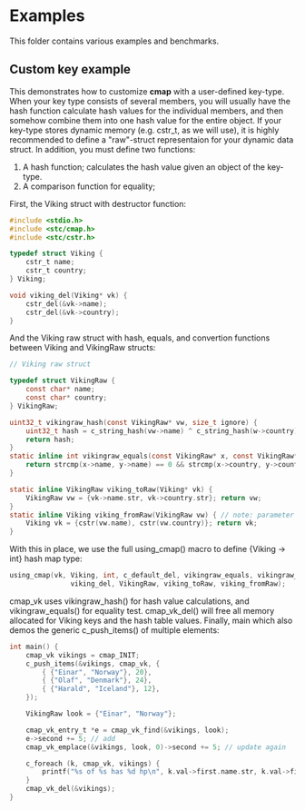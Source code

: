 Examples
========
This folder contains various examples and benchmarks.


Custom key example
------------------
This demonstrates how to customize **cmap** with a user-defined key-type. When your key type consists of several members, you will usually have the hash function calculate hash values for the individual members, and then somehow combine them into one hash value for the entire object. If your key-type stores dynamic memory (e.g. cstr_t, as we will use), it is highly recommended to define a "raw"-struct representaion for your dynamic data struct. In addition, you must define two functions:

1. A hash function; calculates the hash value given an object of the key-type.
2. A comparison function for equality;

First, the Viking struct with destructor function:
```C
#include <stdio.h>
#include <stc/cmap.h>
#include <stc/cstr.h>

typedef struct Viking {
    cstr_t name;
    cstr_t country;
} Viking;

void viking_del(Viking* vk) {
    cstr_del(&vk->name);
    cstr_del(&vk->country);
}
```
And the Viking raw struct with hash, equals, and convertion functions between Viking and VikingRaw structs:
```C
// Viking raw struct

typedef struct VikingRaw {
    const char* name;
    const char* country;
} VikingRaw;

uint32_t vikingraw_hash(const VikingRaw* vw, size_t ignore) {
    uint32_t hash = c_string_hash(vw->name) ^ c_string_hash(w->country);
    return hash;
}
static inline int vikingraw_equals(const VikingRaw* x, const VikingRaw* y) {
    return strcmp(x->name, y->name) == 0 && strcmp(x->country, y->country) == 0;
}

static inline VikingRaw viking_toRaw(Viking* vk) {
    VikingRaw vw = {vk->name.str, vk->country.str}; return vw;
}
static inline Viking viking_fromRaw(VikingRaw vw) { // note: parameter is by value
    Viking vk = {cstr(vw.name), cstr(vw.country)}; return vk;
}
```
With this in place, we use the full using_cmap() macro to define {Viking -> int} hash map type:
```C
using_cmap(vk, Viking, int, c_default_del, vikingraw_equals, vikingraw_hash,
               viking_del, VikingRaw, viking_toRaw, viking_fromRaw);
```
cmap_vk uses vikingraw_hash() for hash value calculations, and vikingraw_equals() for equality test. cmap_vk_del() will free all memory allocated for Viking keys and the hash table values. Finally, main which also demos the generic c_push_items() of multiple elements:
```C
int main() {
    cmap_vk vikings = cmap_INIT;
    c_push_items(&vikings, cmap_vk, {
        { {"Einar", "Norway"}, 20},
        { {"Olaf", "Denmark"}, 24},
        { {"Harald", "Iceland"}, 12},
    });

    VikingRaw look = {"Einar", "Norway"};

    cmap_vk_entry_t *e = cmap_vk_find(&vikings, look);
    e->second += 5; // add
    cmap_vk_emplace(&vikings, look, 0)->second += 5; // update again

    c_foreach (k, cmap_vk, vikings) {
        printf("%s of %s has %d hp\n", k.val->first.name.str, k.val->first.country.str, k.val->second);
    }
    cmap_vk_del(&vikings);
}
```
